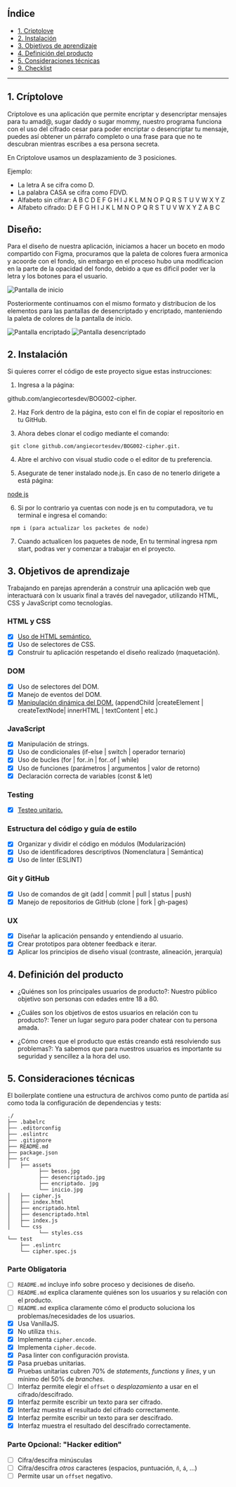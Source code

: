 
## Índice

* [1. Criptolove](#1-Criptolove)
* [2. Instalación](#2-Instalacion)
* [3. Objetivos de aprendizaje](#3-Objetivos-de-aprendizaje)
* [4. Definición del producto](#Definicion-del-producto)
* [5. Consideraciones técnicas](#Consideraciones-tecnicas)
* [9. Checklist](#9-checklist)

***

## 1. Críptolove

Criptolove es una aplicación que permite encriptar y desencriptar mensajes para tu amad@, sugar daddy o sugar mommy, nuestro programa funciona con el uso del cifrado cesar para poder encriptar o desencriptar tu mensaje, puedes así obtener un párrafo completo o una frase para que no te descubran mientras escribes a esa persona secreta.

En Criptolove usamos un desplazamiento de 3 posiciones.

Ejemplo:

* La letra A se cifra como D.
* La palabra CASA se cifra como FDVD.
* Alfabeto sin cifrar: A B C D E F G H I J K L M N O P Q R S T U V W X Y Z
* Alfabeto cifrado:    D E F G H I J K L M N O P Q R S T U V W X Y Z A B C

## Diseño:

Para el diseño de nuestra aplicación, iniciamos a hacer un boceto en modo compartido con Figma, procuramos que la paleta de colores fuera armonica y acoorde con el fondo, sin embargo en el proceso hubo una modificacion en la parte de la opacidad del fondo, debido a que es dificil poder ver la letra y los botones para el usuario.

![Pantalla de inicio](./src/assets/inicio.jpeg)

Posteriormente continuamos con el mismo formato y distribucion de los elementos para las pantallas de desencriptado y encriptado, manteniendo la paleta de colores de la pantalla de inicio.

![Pantalla encriptado](./src/assets/encriptar.jpeg)
![Pantalla desencriptado](./src/assets/desencriptado.jpeg)

## 2. Instalación

Si quieres correr el código de este proyecto sigue estas instrucciones:

1. Ingresa a la página:

github.com/angiecortesdev/BOG002-cipher.

2. Haz Fork dentro de la página, esto con el fin de copiar el repositorio en tu GitHub.

3. Ahora debes clonar el codigo mediante el comando:

```
 git clone github.com/angiecortesdev/BOG002-cipher.git.
```

4. Abre el archivo con visual studio code o el editor de tu preferencia.

5. Asegurate de tener instalado node.js. En caso de no tenerlo dirigete a está página:

[node js](https://nodejs.org/en/)

6. Si por lo contrario ya cuentas con node js en tu computadora, ve tu terminal e ingresa el comando:

``` 
 npm i (para actualizar los packetes de node)
```

7. Cuando actualicen los paquetes de node, En tu terminal ingresa npm start, podras ver y comenzar a trabajar en el proyecto.

## 3. Objetivos de aprendizaje

Trabajando en parejas aprenderán a construir una aplicación web que interactuará
con lx usuarix final a través del navegador, utilizando HTML, CSS y JavaScript
como tecnologías.

### HTML y CSS

* [X] [Uso de HTML semántico.](https://developer.mozilla.org/en-US/docs/Glossary/Semantics#Semantics_in_HTML)
* [X] Uso de selectores de CSS.
* [X] Construir tu aplicación respetando el diseño realizado (maquetación).

### DOM

* [X] Uso de selectores del DOM.
* [X] Manejo de eventos del DOM.
* [X] [Manipulación dinámica del DOM.](https://developer.mozilla.org/es/docs/Referencia_DOM_de_Gecko/Introducci%C3%B3n)
(appendChild |createElement | createTextNode| innerHTML | textContent | etc.)

### JavaScript

* [X] Manipulación de strings.
* [X] Uso de condicionales (if-else | switch | operador ternario)
* [X] Uso de bucles (for | for..in | for..of | while)
* [X] Uso de funciones (parámetros | argumentos | valor de retorno)
* [X] Declaración correcta de variables (const & let)

### Testing

* [X] [Testeo unitario.](https://jestjs.io/docs/es-ES/getting-started)

### Estructura del código y guía de estilo

* [X] Organizar y dividir el código en módulos (Modularización)
* [X] Uso de identificadores descriptivos (Nomenclatura | Semántica)
* [X] Uso de linter (ESLINT)

### Git y GitHub

* [X] Uso de comandos de git (add | commit | pull | status | push)
* [X] Manejo de repositorios de GitHub (clone | fork | gh-pages)

### UX

* [X] Diseñar la aplicación pensando y entendiendo al usuario.
* [X] Crear prototipos para obtener feedback e iterar.
* [X] Aplicar los principios de diseño visual (contraste, alineación, jerarquía)

## 4. Definición del producto

* ¿Quiénes son los principales usuarios de producto?: Nuestro público objetivo son personas con edades entre 18 a 80.

* ¿Cuáles son los objetivos de estos usuarios en relación con tu producto?: Tener un lugar seguro para poder chatear con tu persona amada.

* ¿Cómo crees que el producto que estás creando está resolviendo sus problemas?: Ya sabemos que para nuestros usuarios es importante su seguridad y sencillez a la hora  del uso.

## 5. Consideraciones técnicas

El boilerplate contiene una estructura de archivos como punto de partida así como toda la configuración de dependencias y tests:

```text
./
├── .babelrc
├── .editorconfig
├── .eslintrc
├── .gitignore
├── README.md
├── package.json
├── src
│   ├── assets
          ├── besos.jpg
          ├── desencriptado.jpg
          ├── encriptado. jpg
          └── inicio.jpg
│   ├── cipher.js
│   ├── index.html
│   ├── encriptado.html
│   ├── desencriptado.html
│   ├── index.js
│   └── css
          └── styles.css
└── test
    ├── .eslintrc
    └── cipher.spec.js
```

### Parte Obligatoria

* [ ] `README.md` incluye info sobre proceso y decisiones de diseño.
* [ ] `README.md` explica claramente quiénes son los usuarios y su relación con
  el producto.
* [ ] `README.md` explica claramente cómo el producto soluciona los
  problemas/necesidades de los usuarios.
* [X] Usa VanillaJS.
* [X] No utiliza `this`.
* [X] Implementa `cipher.encode`.
* [X] Implementa `cipher.decode`.
* [X] Pasa linter con configuración provista.
* [X] Pasa pruebas unitarias.
* [X] Pruebas unitarias cubren 70% de _statements_, _functions_ y _lines_, y un
  mínimo del 50% de _branches_.
* [ ] Interfaz permite elegir el `offset` o _desplazamiento_ a usar en el
  cifrado/descifrado.
* [X] Interfaz permite escribir un texto para ser cifrado.
* [X] Interfaz muestra el resultado del cifrado correctamente.
* [X] Interfaz permite escribir un texto para ser descifrado.
* [X] Interfaz muestra el resultado del descifrado correctamente.

### Parte Opcional: "Hacker edition"

* [ ] Cifra/descifra minúsculas
* [ ] Cifra/descifra _otros_ caracteres (espacios, puntuación, `ñ`, `á`, ...)
* [ ] Permite usar un `offset` negativo.
